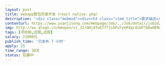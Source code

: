 ```yaml
---                
layout: post       
title: webapp整包完善开发（react native，php）           
description: '<div class="mobmid"><div><h3 class="item_title">需求描述</h3><p>一、需求描述：<br/>webapp开发，已经开发了大部分，前端静态页面基本有了，需要调整样式，后端接口还差30%，以及需要前后端联调。<br/>技术用到了以下技术，希望熟悉的报名，这样做的快一点：<br/>前端react-native、react-navigation、redux<br/>服务端接口PHP7.1，phalcon 3.3<br/>后台管理bootstrap<br/> <br/>二、合作方式：<br/>项目制，远程开发，时间1个月，费用2w。</p></div><!--info end--></div>'     
contenturl: https://www.yuanjisong.com/Webpage/Job/../Job/detail/jobid/101501      
img: http://wx.qlogo.cn/mmopen/vi_32/Q0j4TwGTfTJibPvFyeRXqcdibP7bDeHENqEIiboCy0vFfvVVx6HMdUZMVkrVTjYKiaMmjxjCP8Uj9JVqtyJhVtNRWg/0             
tags: [项目制,远程,远程]            
salary: 21000元          
publish_time: '已发布 7 小时'         
apply: 25                   
time_range: 30天              
status: 招募中                  
---                 
```

